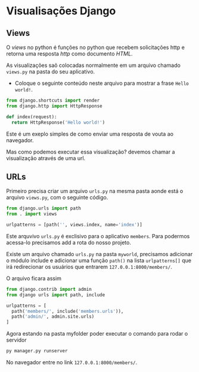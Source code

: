# Visualisações Django

## Views

O *views* no python é funções no python que recebem solicitações http e retorna uma resposta *http* como documento *HTML*.

As visualizações saõ colocadas normalmente em um arquivo chamado `views.py` na pasta do seu aplicativo.

- Coloque o seguinte conteúdo neste arquivo para mostrar a frase `Hello world!`.

```python
from django.shortcuts import render
from django.http import HttpResponse

def index(request):
  return HttpResponse('Hello world!')
```

Este é um exeplo simples de como enviar uma resposta de vouta ao navegador.

Mas como podemos executar essa visualização?
devemos chamar a visualização através de uma url.

## URLs

Primeiro precisa criar um arquivo `urls.py` na mesma pasta aonde está o arquivo `views.py`, com o seguinte código.

```python
from django.urls import path
from . import views

urlpatterns = [path('', views.index, name='index')]
```

Este arquvivo `urls.py` é exclisivo para o aplicativo `members`. Para podermos acessa-lo precisamos add a rota do nosso projeto.

Existe um arquivo chamado `urls.py` na pasta `myworld`, precisamos adicionar o módulo include e adicionar uma função `path()` na lista `urlpatterns[]` que irá redirecionar os usuários que entrarem `127.0.0.1:8000/members/`.

O arquivo ficara assim

```python
from django.contrib import admin
from django urls import path, include

urlpatterns = [
  path('members/', include('members.urls')),
  path('admin/', admin.site.urls)
]
```

Agora estando na pasta myfolder poder executar o comando para rodar o servidor

```cmd
py manager.py runserver
```

No navegador entre no link `127.0.0.1:8000/members/`.
